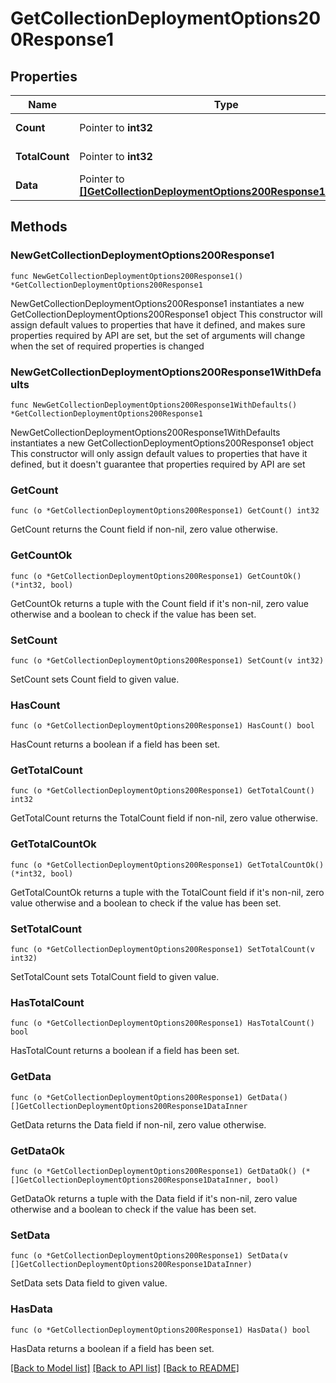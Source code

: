 # GetCollectionDeploymentOptions200Response1

## Properties

Name | Type | Description | Notes
------------ | ------------- | ------------- | -------------
**Count** | Pointer to **int32** |  | [optional] [readonly] 
**TotalCount** | Pointer to **int32** |  | [optional] [readonly] 
**Data** | Pointer to [**[]GetCollectionDeploymentOptions200Response1DataInner**](GetCollectionDeploymentOptions200Response1DataInner.md) |  | [optional] [readonly] 

## Methods

### NewGetCollectionDeploymentOptions200Response1

`func NewGetCollectionDeploymentOptions200Response1() *GetCollectionDeploymentOptions200Response1`

NewGetCollectionDeploymentOptions200Response1 instantiates a new GetCollectionDeploymentOptions200Response1 object
This constructor will assign default values to properties that have it defined,
and makes sure properties required by API are set, but the set of arguments
will change when the set of required properties is changed

### NewGetCollectionDeploymentOptions200Response1WithDefaults

`func NewGetCollectionDeploymentOptions200Response1WithDefaults() *GetCollectionDeploymentOptions200Response1`

NewGetCollectionDeploymentOptions200Response1WithDefaults instantiates a new GetCollectionDeploymentOptions200Response1 object
This constructor will only assign default values to properties that have it defined,
but it doesn't guarantee that properties required by API are set

### GetCount

`func (o *GetCollectionDeploymentOptions200Response1) GetCount() int32`

GetCount returns the Count field if non-nil, zero value otherwise.

### GetCountOk

`func (o *GetCollectionDeploymentOptions200Response1) GetCountOk() (*int32, bool)`

GetCountOk returns a tuple with the Count field if it's non-nil, zero value otherwise
and a boolean to check if the value has been set.

### SetCount

`func (o *GetCollectionDeploymentOptions200Response1) SetCount(v int32)`

SetCount sets Count field to given value.

### HasCount

`func (o *GetCollectionDeploymentOptions200Response1) HasCount() bool`

HasCount returns a boolean if a field has been set.

### GetTotalCount

`func (o *GetCollectionDeploymentOptions200Response1) GetTotalCount() int32`

GetTotalCount returns the TotalCount field if non-nil, zero value otherwise.

### GetTotalCountOk

`func (o *GetCollectionDeploymentOptions200Response1) GetTotalCountOk() (*int32, bool)`

GetTotalCountOk returns a tuple with the TotalCount field if it's non-nil, zero value otherwise
and a boolean to check if the value has been set.

### SetTotalCount

`func (o *GetCollectionDeploymentOptions200Response1) SetTotalCount(v int32)`

SetTotalCount sets TotalCount field to given value.

### HasTotalCount

`func (o *GetCollectionDeploymentOptions200Response1) HasTotalCount() bool`

HasTotalCount returns a boolean if a field has been set.

### GetData

`func (o *GetCollectionDeploymentOptions200Response1) GetData() []GetCollectionDeploymentOptions200Response1DataInner`

GetData returns the Data field if non-nil, zero value otherwise.

### GetDataOk

`func (o *GetCollectionDeploymentOptions200Response1) GetDataOk() (*[]GetCollectionDeploymentOptions200Response1DataInner, bool)`

GetDataOk returns a tuple with the Data field if it's non-nil, zero value otherwise
and a boolean to check if the value has been set.

### SetData

`func (o *GetCollectionDeploymentOptions200Response1) SetData(v []GetCollectionDeploymentOptions200Response1DataInner)`

SetData sets Data field to given value.

### HasData

`func (o *GetCollectionDeploymentOptions200Response1) HasData() bool`

HasData returns a boolean if a field has been set.


[[Back to Model list]](../README.md#documentation-for-models) [[Back to API list]](../README.md#documentation-for-api-endpoints) [[Back to README]](../README.md)


